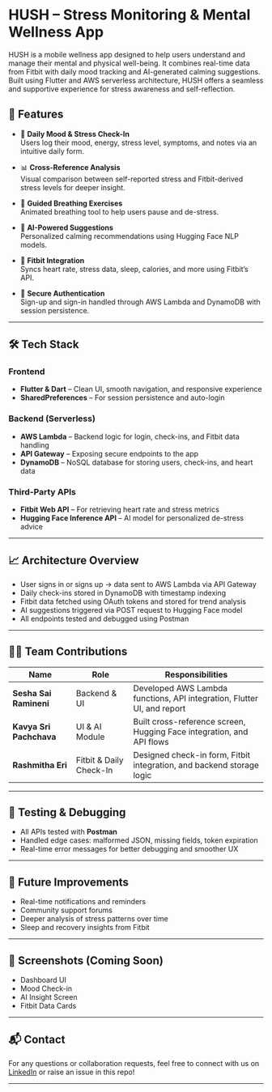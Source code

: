 # HUSH – Stress Monitoring & Mental Wellness App

HUSH is a mobile wellness app designed to help users understand and manage their mental and physical well-being. It combines real-time data from Fitbit with daily mood tracking and AI-generated calming suggestions. Built using Flutter and AWS serverless architecture, HUSH offers a seamless and supportive experience for stress awareness and self-reflection.

## 🌟 Features

- 🧠 **Daily Mood & Stress Check-In**  
  Users log their mood, energy, stress level, symptoms, and notes via an intuitive daily form.

- 📊 **Cross-Reference Analysis**  
  Visual comparison between self-reported stress and Fitbit-derived stress levels for deeper insight.

- 🧘 **Guided Breathing Exercises**  
  Animated breathing tool to help users pause and de-stress.

- 🤖 **AI-Powered Suggestions**  
  Personalized calming recommendations using Hugging Face NLP models.

- 💓 **Fitbit Integration**  
  Syncs heart rate, stress data, sleep, calories, and more using Fitbit’s API.

- 🔐 **Secure Authentication**  
  Sign-up and sign-in handled through AWS Lambda and DynamoDB with session persistence.

---

## 🛠️ Tech Stack

### Frontend
- **Flutter & Dart** – Clean UI, smooth navigation, and responsive experience
- **SharedPreferences** – For session persistence and auto-login

### Backend (Serverless)
- **AWS Lambda** – Backend logic for login, check-ins, and Fitbit data handling
- **API Gateway** – Exposing secure endpoints to the app
- **DynamoDB** – NoSQL database for storing users, check-ins, and heart data

### Third-Party APIs
- **Fitbit Web API** – For retrieving heart rate and stress metrics
- **Hugging Face Inference API** – AI model for personalized de-stress advice

---

## 📈 Architecture Overview

- User signs in or signs up → data sent to AWS Lambda via API Gateway  
- Daily check-ins stored in DynamoDB with timestamp indexing  
- Fitbit data fetched using OAuth tokens and stored for trend analysis  
- AI suggestions triggered via POST request to Hugging Face model  
- All endpoints tested and debugged using Postman

---

## 👩‍💻 Team Contributions

| Name | Role | Responsibilities |
|------|------|------------------|
| **Sesha Sai Ramineni** | Backend & UI | Developed AWS Lambda functions, API integration, Flutter UI, and report |
| **Kavya Sri Pachchava** | UI & AI Module | Built cross-reference screen, Hugging Face integration, and API flows |
| **Rashmitha Eri** | Fitbit & Daily Check-In | Designed check-in form, Fitbit integration, and backend storage logic |

---

## 🧪 Testing & Debugging

- All APIs tested with **Postman**
- Handled edge cases: malformed JSON, missing fields, token expiration
- Real-time error messages for better debugging and smoother UX

---

## 🚀 Future Improvements

- Real-time notifications and reminders  
- Community support forums  
- Deeper analysis of stress patterns over time  
- Sleep and recovery insights from Fitbit

---

## 📸 Screenshots (Coming Soon)
- Dashboard UI  
- Mood Check-in  
- AI Insight Screen  
- Fitbit Data Cards

---

## 📬 Contact

For any questions or collaboration requests, feel free to connect with us on [LinkedIn](https://www.linkedin.com/in/sesha-sai-ramineni/) or raise an issue in this repo!

---

